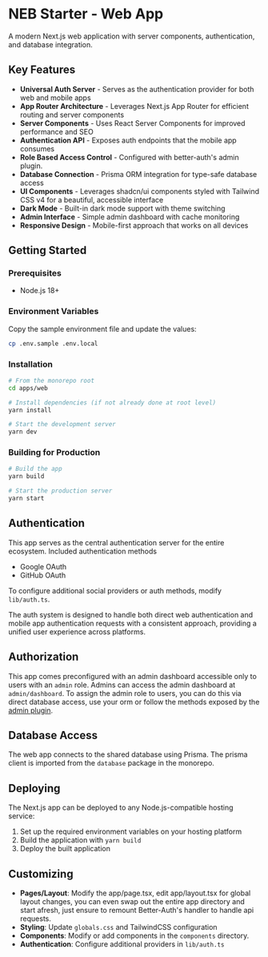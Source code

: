 # NEB Starter - Web App

A modern Next.js web application with server components, authentication, and database integration.

## Key Features

- **Universal Auth Server** - Serves as the authentication provider for both web and mobile apps
- **App Router Architecture** - Leverages Next.js App Router for efficient routing and server components
- **Server Components** - Uses React Server Components for improved performance and SEO
- **Authentication API** - Exposes auth endpoints that the mobile app consumes
- **Role Based Access Control** - Configured with better-auth's admin plugin.
- **Database Connection** - Prisma ORM integration for type-safe database access
- **UI Components** - Leverages shadcn/ui components styled with Tailwind CSS v4 for a beautiful, accessible interface
- **Dark Mode** - Built-in dark mode support with theme switching
- **Admin Interface** - Simple admin dashboard with cache monitoring
- **Responsive Design** - Mobile-first approach that works on all devices

## Getting Started

### Prerequisites

- Node.js 18+

### Environment Variables

Copy the sample environment file and update the values:

```bash
cp .env.sample .env.local
```

### Installation

```bash
# From the monorepo root
cd apps/web

# Install dependencies (if not already done at root level)
yarn install

# Start the development server
yarn dev
```

### Building for Production

```bash
# Build the app
yarn build

# Start the production server
yarn start
```

## Authentication

This app serves as the central authentication server for the entire ecosystem. Included authentication methods

- Google OAuth
- GitHub OAuth

To configure additional social providers or auth methods, modify `lib/auth.ts`.

The auth system is designed to handle both direct web authentication and mobile app authentication requests with a consistent approach, providing a unified user experience across platforms.

## Authorization

This app comes preconfigured with an admin dashboard accessible only to users with an `admin` role. Admins can access the admin dashboard at `admin/dashboard`. To assign the admin role to users, you can do this via direct database access, use your orm or follow the methods exposed by the [admin plugin](https://www.better-auth.com/docs/plugins/admin).

## Database Access

The web app connects to the shared database using Prisma. The prisma client is imported from the `database` package in the monorepo.

## Deploying

The Next.js app can be deployed to any Node.js-compatible hosting service:

1. Set up the required environment variables on your hosting platform
2. Build the application with `yarn build`
3. Deploy the built application

## Customizing

- **Pages/Layout**: Modify the app/page.tsx, edit app/layout.tsx for global layout changes, you can even swap out the entire app directory and start afresh, just ensure to remount Better-Auth's handler to handle api requests.
- **Styling**: Update `globals.css` and TailwindCSS configuration
- **Components**: Modify or add components in the `components` directory.
- **Authentication**: Configure additional providers in `lib/auth.ts`
